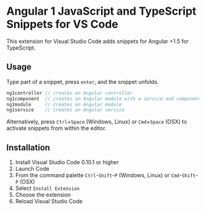 # Angular 1 JavaScript and TypeScript Snippets for VS Code

This extension for Visual Studio Code adds snippets for Angular +1.5 for TypeScript.

## Usage
Type part of a snippet, press `enter`, and the snippet unfolds.

```javascript
ng1controller // creates an Angular controller
ng1component  // creates an Angular module with a service and component
ng1module     // creates an Angular module
ng1service    // creates an Angular service
```

Alternatively, press `Ctrl`+`Space` (Windows, Linux) or `Cmd`+`Space` (OSX) to activate snippets from within the editor.

## Installation

1. Install Visual Studio Code 0.10.1 or higher
2. Launch Code
3. From the command palette `Ctrl`-`Shift`-`P` (Windows, Linux) or `Cmd`-`Shift`-`P` (OSX)
4. Select `Install Extension`
5. Choose the extension
6. Reload Visual Studio Code